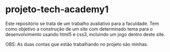 # projeto-tech-academy1
Este repositório se trata de um trabalho avaliativo para a faculdade. Tem como objetivo a construção de um site com determinado tema para o desenvolvimento usando html5 e css3, incluindo um jogo dentro deste site.

OBS: As duas contas que estão trabalhando no projeto são minhas.